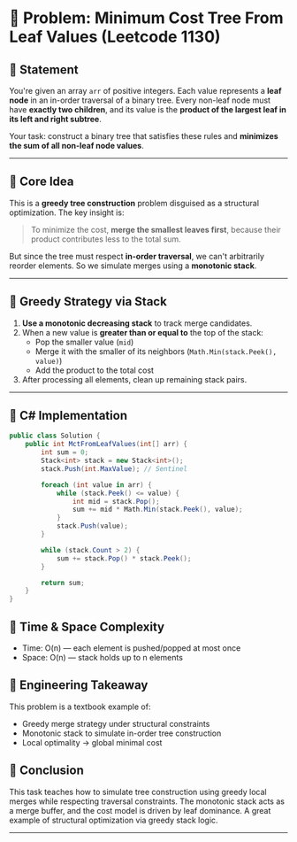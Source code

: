 # 🌲 Problem: Minimum Cost Tree From Leaf Values (Leetcode 1130)

## 📜 Statement

You're given an array `arr` of positive integers. Each value represents a **leaf node** in an in-order traversal of a binary tree. Every non-leaf node must have **exactly two children**, and its value is the **product of the largest leaf in its left and right subtree**.

Your task: construct a binary tree that satisfies these rules and **minimizes the sum of all non-leaf node values**.

---

## 🧠 Core Idea

This is a **greedy tree construction** problem disguised as a structural optimization. The key insight is:

> To minimize the cost, **merge the smallest leaves first**, because their product contributes less to the total sum.

But since the tree must respect **in-order traversal**, we can't arbitrarily reorder elements. So we simulate merges using a **monotonic stack**.

---

## 🧪 Greedy Strategy via Stack

1. **Use a monotonic decreasing stack** to track merge candidates.
2. When a new value is **greater than or equal to** the top of the stack:
   - Pop the smaller value (`mid`)
   - Merge it with the smaller of its neighbors (`Math.Min(stack.Peek(), value)`)
   - Add the product to the total cost
3. After processing all elements, clean up remaining stack pairs.

---

## 🧱 C# Implementation

```csharp
public class Solution {
    public int MctFromLeafValues(int[] arr) {
        int sum = 0;
        Stack<int> stack = new Stack<int>();
        stack.Push(int.MaxValue); // Sentinel

        foreach (int value in arr) {
            while (stack.Peek() <= value) {
                int mid = stack.Pop();
                sum += mid * Math.Min(stack.Peek(), value);
            }
            stack.Push(value);
        }

        while (stack.Count > 2) {
            sum += stack.Pop() * stack.Peek();
        }

        return sum;
    }
}
```


## 🧮 Time & Space Complexity

- Time: O(n) — each element is pushed/popped at most once
- Space: O(n) — stack holds up to n elements

## 🧠 Engineering Takeaway

This problem is a textbook example of:

- Greedy merge strategy under structural constraints
- Monotonic stack to simulate in-order tree construction
- Local optimality → global minimal cost


## 🧩 Conclusion
This task teaches how to simulate tree construction using greedy local merges while respecting traversal constraints. 
The monotonic stack acts as a merge buffer, and the cost model is driven by leaf dominance. 
A great example of structural optimization via greedy stack logic.



---
